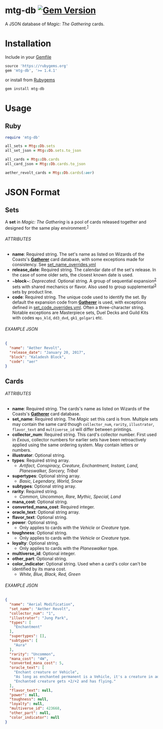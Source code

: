 mtg-db [![Gem Version](https://badge.fury.io/rb/mtg-db.svg)](
  https://rubygems.org/gems/mtg-db)
======
A JSON database of _Magic: The Gathering_ cards.

# Installation
Include in your [Gemfile]
```ruby
source 'https://rubygems.org'
gem 'mtg-db', '>= 1.4.1'
```
or install from [Rubygems]
```bash
gem install mtg-db
```

[Gemfile]: https://bundler.io/gemfile.html
[Rubygems]: https://rubygems.org/

# Usage
## Ruby
```ruby
require 'mtg-db'

all_sets = Mtg::Db.sets
all_set_json = Mtg::Db.sets.to_json

all_cards = Mtg::Db.cards
all_card_json = Mtg::Db.cards.to_json

aether_revolt_cards = Mtg::Db.cards(:aer)
```

# JSON Format

## Sets
A **set** in _Magic: The Gathering_ is a pool of cards released together and designed for the same play environment.<sup>[1]</sup>

[1]: https://mtg.gamepedia.com/Set

###### ATTRIBUTES
- **name**: Required string. The set's name as listed on Wizards of the Coasts's **[Gatherer]** card database, with some exceptions made for consistency. See [set_name_overrides.yml](script/data/set_name_overrides.yml)
- **release_date**: Required string. The calendar date of the set's release. In the case of some older sets, the closest known date is used.
-  ~**block**~: _Deprecated._ Optional string. A group of sequential expansion<sup>[2]</sup> sets with shared mechanics or flavor. Also used to group supplemental<sup>[3]</sup> sets by product line.
- **code**: Required string. The unique code used to identify the set. By default the expansion code from **[Gatherer]** is used, with exceptions defined in [set_code_overrides.yml](script/data/set_code_overrides.yml). Often a three-character string. Notable exceptions are Masterpiece sets, Duel Decks and Guild Kits with codes `mps_kld`, `dd3_dvd`, `gk1_golgari` etc.

[Gatherer]: http://gatherer.wizards.com/Pages/Default.aspx
[URZA.co]: https://urza.co/m
[2]: https://mtg.gamepedia.com/Set#Expansions
[3]: https://mtg.gamepedia.com/Set#Supplemental_sets

###### EXAMPLE JSON
```json
{
  "name": "Aether Revolt",
  "release_date": "January 20, 2017",
  "block": "Kaladesh Block",
  "code": "aer"
}
```

## Cards

###### ATTRIBUTES
- **name**: Required string. The cards's name as listed on Wizards of the Coasts's **[Gatherer]** card database.
- **set_name**: Required string. The _Magic_ set this card is from. Multiple sets may contain the same card though `collector_num`, `rarity`, `illustrator`, `flavor_text` and `multiverse_id` will differ between printings.
- **collector_num**: Required string. This card's collector number. First used in _Exous_, collector numbers for earlier sets have been retroactively applied using the same ordering system. May contain letters or numbers.
- **illustrator**: Optional string. 
- **types**: Required string array.
  - _Artifact, Conspiracy, Creature, Enchantment, Instant, Land, Planeswalker, Sorcery, Tribal_
- **supertypes**: Optional string array.
  -  _Basic, Legendary, World, Snow_
- **subtypes**: Optional string array.
- **rarity**: Required string.
  - _Common, Uncommon, Rare, Mythic, Special, Land_
- **mana_cost**: Optional string.
- **converted_mana_cost**: Required integer.
- **oracle_text**: Optional string array.
- **flavor_text**: Optional string.
- **power**: Optional string.
  - Only applies to cards with the _Vehicle_ or _Creature_ type.
- **toughness**: Optional string.
  - Only applies to cards with the _Vehicle_ or _Creature_ type.
- **loyalty**: Optional string.
  - Only applies to cards with the _Planeswalker_ type.
- **multiverse_id**: Optional integer.
- **other_part**: Optional string.
- **color_indicator**: Optional string. Used when a card's color can't be identified by its mana cost.
  - _White, Blue, Black, Red, Green_

[Gatherer]: http://gatherer.wizards.com/Pages/Default.aspx

###### EXAMPLE JSON
```json
{
  "name": "Aerial Modification",
  "set_name": "Aether Revolt",
  "collector_num": "1",
  "illustrator": "Jung Park",
  "types": [
    "Enchantment"
  ],
  "supertypes": [],
  "subtypes": [
    "Aura"
  ],
  "rarity": "Uncommon",
  "mana_cost": "4W",
  "converted_mana_cost": 5,
  "oracle_text": [
    "Enchant creature or Vehicle",
    "As long as enchanted permanent is a Vehicle, it's a creature in addition to its other types.",
    "Enchanted creature gets +2/+2 and has flying."
  ],
  "flavor_text": null,
  "power": null,
  "toughness": null,
  "loyalty": null,
  "multiverse_id": 423668,
  "other_part": null,
  "color_indicator": null
}
```
